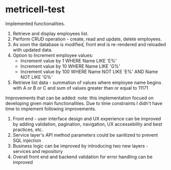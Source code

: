 # metricell-test

Implemented functionalities.
1. Retrieve and display employees list.
2. Perform CRUD operation - create, read and update, delete employees.
3. As soon the database is modified, front end is re-rendered and reloaded with updated data.
4. Option to Increment employee values:
	- Increment value by 1 WHERE Name LIKE 'E%' 
	- Increment value by 10 WHERE Name LIKE 'G%'
	- Increment value by 100 WHERE Name NOT LIKE 'E%' AND Name NOT LIKE 'G%'
5. Retrieve list data - summation of values where employee name begins with A or B or C and sum of values greater than or equal to 11171

Improvements that can be added:
note: this implementation focued on developing given main functionalities. Due to time constraints I didn't have time to implement following improvements.
1. Front end - user interface design and UX experience can  be improved by adding validation, pagination, navigation, UX accessebility and best practices, etc.
2. Service layer's API method parameters could be sanitized to prevent SQL injection
3. Business logic can be improved by introducing two new layers - services and repository
4. Overall front end and backend validation for error handling can be improved

